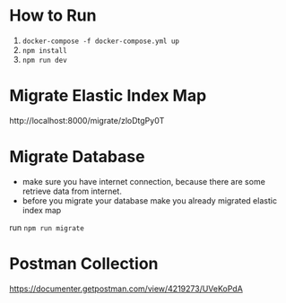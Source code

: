 # How to Run
1. `docker-compose -f docker-compose.yml up`
2. `npm install`
2. `npm run dev`


# Migrate Elastic Index Map
  http://localhost:8000/migrate/zloDtgPy0T

# Migrate Database
- make sure you have internet connection, because there are some retrieve data from internet.
- before you migrate your database make you already migrated elastic index map

run `npm run migrate`

# Postman Collection
https://documenter.getpostman.com/view/4219273/UVeKoPdA